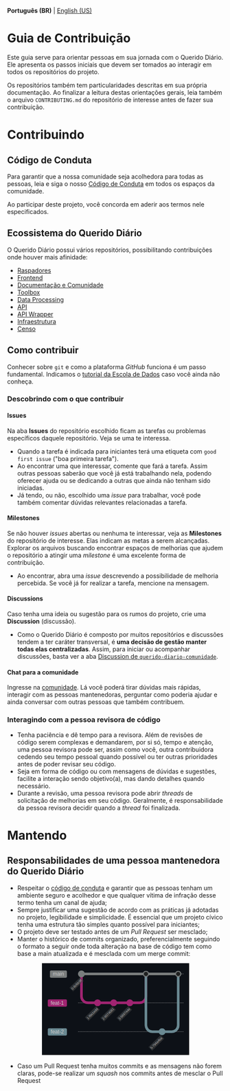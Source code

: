 **Português (BR)** | [English (US)](CONTRIBUTING-en-US.md)


Guia de Contribuição
====


Este guia serve para orientar pessoas em sua jornada com o Querido Diário. Ele apresenta os passos iniciais que devem ser tomados ao interagir em todos os repositórios do projeto. 

Os repositórios também tem particularidades descritas em sua própria documentação. Ao finalizar a leitura destas orientações gerais, leia também o arquivo `CONTRIBUTING.md` do repositório de interesse antes de fazer sua contribuição. 

# Contribuindo

## Código de Conduta

Para garantir que a nossa comunidade seja acolhedora para todas as pessoas, leia e siga o nosso [Código de Conduta](CODE_OF_CONDUCT.md) em todos os espaços da comunidade.

Ao participar deste projeto, você concorda em aderir aos termos nele especificados.

## Ecossistema do Querido Diário

O Querido Diário possui vários repositórios, possibilitando contribuições onde houver mais afinidade:

- [Raspadores](https://github.com/okfn-brasil/querido-diario)
- [Frontend](https://github.com/okfn-brasil/querido-diario-frontend)
- [Documentação e Comunidade](https://github.com/okfn-brasil/querido-diario-comunidade)
- [Toolbox](https://github.com/okfn-brasil/querido-diario-toolbox)
- [Data Processing](https://github.com/okfn-brasil/querido-diario-data-processing)
- [API](https://github.com/okfn-brasil/querido-diario-api)
- [API Wrapper](https://github.com/okfn-brasil/querido-diario-api-wrapper)
- [Infraestrutura](https://github.com/okfn-brasil/querido-diario-infra)
- [Censo](https://github.com/okfn-brasil/censo-querido-diario)

## Como contribuir

Conhecer sobre `git` e como a plataforma *GitHub* funciona é um passo fundamental. Indicamos o [tutorial da Escola de Dados](https://escoladedados.org/tutoriais/introducao-ao-git-e-github-colaborando-com-projetos-de-codigo-aberto/) caso você ainda não conheça.

### Descobrindo com o que contribuir

#### Issues
Na aba **Issues** do repositório escolhido ficam as tarefas ou problemas específicos daquele repositório. Veja se uma te interessa.
- Quando a tarefa é indicada para iniciantes terá uma etiqueta com `good first issue` ("boa primeira tarefa").
- Ao encontrar uma que interessar, comente que fará a tarefa. Assim outras pessoas saberão que você já está trabalhando nela, podendo oferecer ajuda ou se dedicando a outras que ainda não tenham sido iniciadas.
- Já tendo, ou não, escolhido uma *issue* para trabalhar, você pode também comentar dúvidas relevantes relacionadas a tarefa.

#### Milestones
Se não houver *issues* abertas ou nenhuma te interessar, veja as **Milestones** do repositório de interesse. Elas indicam as metas a serem alcançadas. Explorar os arquivos buscando encontrar espaços de melhorias que ajudem o repositório a atingir uma *milestone* é uma excelente forma de contribuição.
- Ao encontrar, abra uma *issue* descrevendo a possibilidade de melhoria percebida. Se você já for realizar a tarefa, mencione na mensagem.

#### Discussions
Caso tenha uma ideia ou sugestão para os rumos do projeto, crie uma **Discussion** (discussão).
- Como o Querido Diário é composto por muitos repositórios e discussões tendem a ter caráter transversal, é **uma decisão de gestão manter todas elas centralizadas**. Assim, para iniciar ou acompanhar discussões, basta ver a aba [Discussion de `querido-diario-comunidade`](https://github.com/okfn-brasil/querido-diario-comunidade/discussions).

#### Chat para a comunidade
Ingresse na [comunidade](https://go.ok.org.br/discord). Lá você poderá tirar dúvidas mais rápidas, interagir com as pessoas mantenedoras, perguntar como poderia ajudar e ainda conversar com outras pessoas que também contribuem. 

### Interagindo com a pessoa revisora de código
- Tenha paciência e dê tempo para a revisora. Além de revisões de código serem complexas e demandarem, por si só, tempo e atenção, uma pessoa revisora pode ser, assim como você, outra contribuidora cedendo seu tempo pessoal quando possível ou ter outras prioridades antes de poder revisar seu código.
- Seja em forma de código ou com mensagens de dúvidas e sugestões, facilite a interação sendo objetivo(a), mas dando detalhes quando necessário.
- Durante a revisão, uma pessoa revisora pode abrir *threads* de solicitação de melhorias em seu código. Geralmente, é responsabilidade da pessoa revisora decidir quando a *thread* foi finalizada. 


# Mantendo

## Responsabilidades de uma pessoa mantenedora do Querido Diário

- Respeitar o [código de conduta](CODE_OF_CONDUCT.md) e garantir que as pessoas tenham um ambiente seguro e acolhedor e que qualquer vítima de infração desse termo tenha um canal de ajuda;
- Sempre justificar uma sugestão de acordo com as práticas já adotadas no projeto, legibilidade e simplicidade. É essencial que um projeto cívico tenha uma estrutura tão simples quanto possível para iniciantes;
- O projeto deve ser testado antes de um *Pull Request* ser mesclado;
- Manter o histórico de commits organizado, preferencialmente seguindo o formato a seguir onde toda alteração na base de código tem como base a main atualizada e é mesclada com um merge commit:

<p align="center">
  <a href="https://queridodiario.ok.org.br/sobre" target="_blank"> <img alt="História dos commits" src="./images/historia_commits.png">
  </a>
</p>

- Caso um Pull Request tenha muitos commits e as mensagens não forem claras, pode-se realizar um *squash* nos commits antes de mesclar o Pull Request



